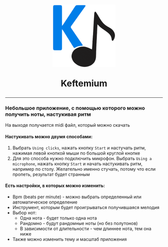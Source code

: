 <h1 align="center">
<img alt="Кефтеме" height="200" src="logo.png" width="200"/>

Keftemium
</h1>

***

### Небольшое приложение, с помощью которого можно получить ноты, настукивая ритм

На выходе получается midi файл, который можно скачать

#### Настукивать можно двумя способами:
1. Выбрать `Using clicks`, нажать кнопку `Start` и настучать ритм, нажимая левой кнопкой 
мыши по большой круглой кнопке
2. Для это способа нужно подключить микрофон. Выбрать `Using a microphone`, нажать кнопку
`Start` и начать настукивать ритм, например по столу. Желательно именно стучать, потому что
если пропеть, результат будет странным

#### Есть настройки, в которых можно изменить:
* Bpm (beats per minute) - можно выбрать определенный или автоматическое определение
* Инструмент, которым будет проигрываться получившаяся мелодия
* Выбор нот:
  * Одна нота - будет только одна нота
  * Рандомно - будут рандомные ноты (но без полутонов) 
  * В зависимости от длительности - чем длиннее нота, тем она ниже
* Также можно изменить тему и масштаб приложения